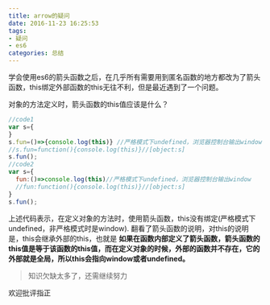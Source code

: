 ```yaml
---
title: arrow的疑问
date: 2016-11-23 16:25:53
tags:
- 疑问
- es6
categories: 总结
---
```

学会使用es6的箭头函数之后，在几乎所有需要用到匿名函数的地方都改为了箭头函数，this绑定外部函数的this无往不利，但是最近遇到了一个问题。
<!--more-->

对象的方法定义时，箭头函数的this值应该是什么？

```js
//code1
var s={
}
s.fun=()=>{console.log(this)} //严格模式下undefined，浏览器控制台输出window
//s.fun=function(){console.log(this)}//[object:s]
s.fun();
//code2
var s={
  fun:()=>console.log(this)//严格模式下undefined，浏览器控制台输出window
  //fun:function(){console.log(this)}//[object:s]
}
s.fun();
```
上述代码表示，在定义对象的方法时，使用箭头函数，this没有绑定(严格模式下undefined，非严格模式时是window).
翻看了箭头函数的说明，对this的说明是，this会继承外部的this，也就是 **如果在函数内部定义了箭头函数，箭头函数的this值是等于该函数的this值，而在定义对象的时候，外部的函数并不存在，它的外部就是全局，所以this会指向window或者undefined。**

> 知识欠缺太多了，还需继续努力

欢迎批评指正
